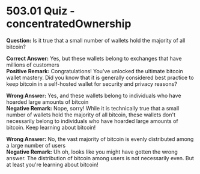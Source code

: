 # 503.01 Quiz - concentratedOwnership

**Question:** Is it true that a small number of wallets hold the majority of all bitcoin?

**Correct Answer:** Yes, but these wallets belong to exchanges that have millions of customers\
**Positive Remark:** Congratulations! You've unlocked the ultimate bitcoin wallet mastery. Did you know that it is generally considered best practice to keep bitcoin in a self-hosted wallet for security and privacy reasons?

**Wrong Answer:** Yes, and these wallets belong to individuals who have hoarded large amounts of bitcoin\
**Negative Remark:** Nope, sorry! While it is technically true that a small number of wallets hold the majority of all bitcoin, these wallets don't necessarily belong to individuals who have hoarded large amounts of bitcoin. Keep learning about bitcoin!

**Wrong Answer:** No, the vast majority of bitcoin is evenly distributed among a large number of users\
**Negative Remark:** Uh oh, looks like you might have gotten the wrong answer. The distribution of bitcoin among users is not necessarily even. But at least you're learning about bitcoin!
